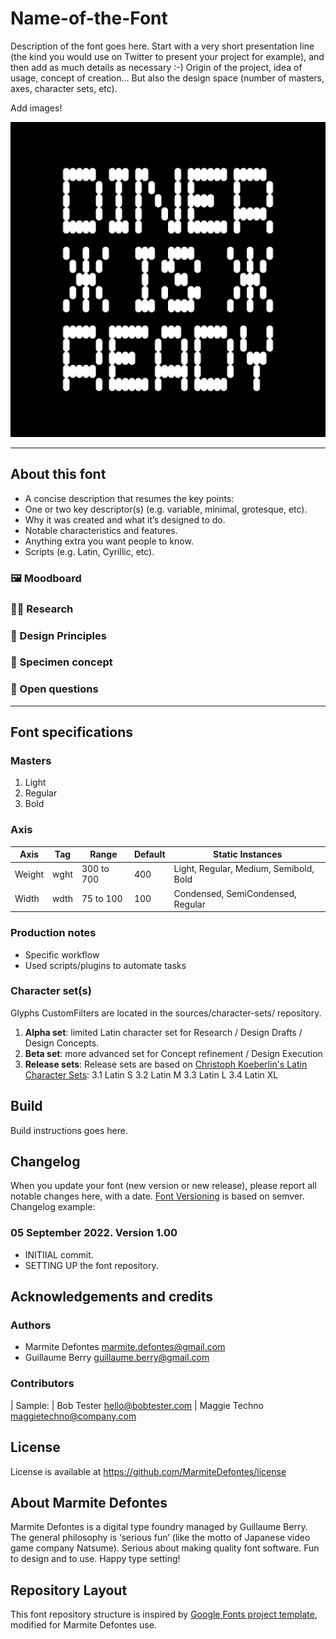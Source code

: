 # Name-of-the-Font

Description of the font goes here. Start with a very short presentation line (the kind you would use on Twitter to present your project for example), and then add as much details as necessary :-) Origin of the project, idea of usage, concept of creation… But also the design space (number of masters, axes, character sets, etc).

Add images!

![Sample Image](documentation/assets/sample-image.png)

---

## About this font
- A concise description that resumes the key points:
- One or two key descriptor(s) (e.g. variable, minimal, grotesque, etc).
- Why it was created and what it’s designed to do.
- Notable characteristics and features.
- Anything extra you want people to know.
- Scripts (e.g. Latin, Cyrillic, etc).

### 🖼️ Moodboard

### 👨‍🔬 Research

### 📐 Design Principles

### 📢 Specimen concept

### 🙋 Open questions

---

## Font specifications

### Masters
1. Light
2. Regular
3. Bold

### Axis
Axis | Tag | Range | Default | Static Instances
--- | --- | --- | --- | ---
Weight | wght | 300 to 700 | 400 | Light, Regular, Medium, Semibold, Bold
Width | wdth | 75 to 100 | 100 | Condensed, SemiCondensed, Regular

### Production notes

- Specific workflow
- Used scripts/plugins to automate tasks

### Character set(s)
Glyphs CustomFilters are located in the sources/character-sets/ repository.

1. **Alpha set**: limited Latin character set for Research / Design Drafts / Design Concepts.
2. **Beta set**: more advanced set for Concept refinement / Design Execution
3. **Release sets**: Release sets are based on [Christoph Koeberlin's Latin Character Sets](https://github.com/koeberlin/Latin-Character-Sets):
	3.1 Latin S
	3.2 Latin M
	3.3 Latin L
	3.4 Latin XL

## Build
Build instructions goes here.

## Changelog

When you update your font (new version or new release), please report all notable changes here, with a date.
[Font Versioning](https://github.com/googlefonts/gf-docs/tree/main/Spec#font-versioning) is based on semver. 
Changelog example:

### 05 September 2022. Version 1.00
- INITIIAL commit.
- SETTING UP the font repository.

## Acknowledgements and credits

###  Authors

- Marmite Defontes <marmite.defontes@gmail.com>
- Guillaume Berry <guillaume.berry@gmail.com>

### Contributors
| Sample:
| Bob Tester <hello@bobtester.com>
| Maggie Techno <maggietechno@company.com>

## License

License is available at https://github.com/MarmiteDefontes/license


## About Marmite Defontes

Marmite Defontes is a digital type foundry managed by Guillaume Berry. The general philosophy is ‘serious fun’ (like the motto of Japanese video game company Natsume). Serious about making quality font software. Fun to design and to use. Happy type setting!


## Repository Layout

This font repository structure is inspired by [Google Fonts project template](https://github.com/googlefonts/googlefonts-project-template), modified for Marmite Defontes use.
